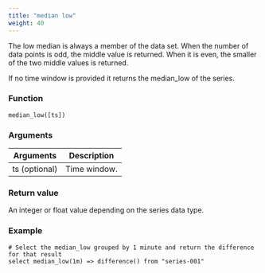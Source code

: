 ```yaml
---
title: "median low"
weight: 40
---
```


The low median is always a member of the data set. When the number of data points is odd, the middle value is returned. When it is even, the smaller of the two middle values is returned.

If no time window is provided it returns the median_low of the series.

### Function

    median_low([ts])

### Arguments

 Arguments   | Description
 ----------- | -----------
ts (optional) | Time window.

### Return value

An integer or float value depending on the series data type.

### Example

    # Select the median_low grouped by 1 minute and return the difference for that result
    select median_low(1m) => difference() from "series-001"
